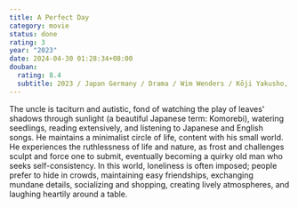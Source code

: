 ```yaml
---
title: A Perfect Day
category: movie
status: done
rating: 3
year: "2023"
date: 2024-04-30 01:28:34+08:00
douban:
  rating: 8.4
  subtitle: 2023 / Japan Germany / Drama / Wim Wenders / Kōji Yakusho, Tokio Emoto
---
```


The uncle is taciturn and autistic, fond of watching the play of leaves' shadows through sunlight (a beautiful Japanese term: Komorebi), watering seedlings, reading extensively, and listening to Japanese and English songs. He maintains a minimalist circle of life, content with his small world. He experiences the ruthlessness of life and nature, as frost and challenges sculpt and force one to submit, eventually becoming a quirky old man who seeks self-consistency. In this world, loneliness is often imposed; people prefer to hide in crowds, maintaining easy friendships, exchanging mundane details, socializing and shopping, creating lively atmospheres, and laughing heartily around a table.
